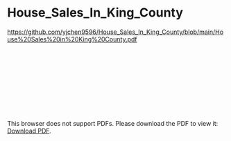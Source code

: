# House_Sales_In_King_County

https://github.com/yjchen9596/House_Sales_In_King_County/blob/main/House%20Sales%20in%20King%20County.pdf



<object data="https://github.com/yjchen9596/House_Sales_In_King_County/blob/main/House%20Sales%20in%20King%20County.pdf" type="application/pdf" width="700px" height="700px">
    <embed src="https://github.com/yjchen9596/House_Sales_In_King_County/blob/main/House%20Sales%20in%20King%20County.pdf">
        <p>This browser does not support PDFs. Please download the PDF to view it: <a href="https://github.com/yjchen9596/House_Sales_In_King_County/blob/main/House%20Sales%20in%20King%20County.pdf">Download PDF</a>.</p>
    </embed>
</object>
